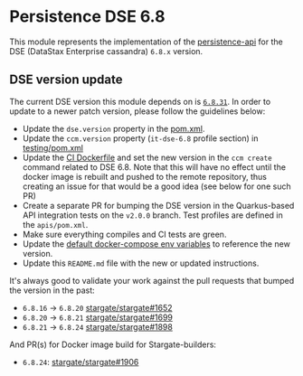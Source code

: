 # Persistence DSE 6.8

This module represents the implementation of the [persistence-api](../persistence-api) for
the DSE (DataStax Enterprise cassandra) `6.8.x` version.

## DSE version update

The current DSE version this module depends on is [`6.8.31`](https://github.com/datastax/release-notes/blob/master/DSE_6.8_Release_Notes.md#release-notes-for-6831).
In order to update to a newer patch version, please follow the guidelines below:

* Update the `dse.version` property in the [pom.xml](pom.xml).
* Update the `ccm.version` property (`it-dse-6.8` profile section) in [testing/pom.xml](../testing/pom.xml)
* Update the [CI Dockerfile](../ci/Dockerfile) and set the new version in the `ccm create` command related to DSE 6.8.
Note that this will have no effect until the docker image is rebuilt and pushed to the remote repository, thus creating an issue for that would be a good idea (see below for one such PR)
* Create a separate PR for bumping the DSE version in the Quarkus-based API integration tests on the `v2.0.0` branch. Test profiles are defined in the `apis/pom.xml`.
* Make sure everything compiles and CI tests are green.
* Update the [default docker-compose env variables](../docker-compose/dse-6.8/.env) to reference the new version.
* Update this `README.md` file with the new or updated instructions.

It's always good to validate your work against the pull requests that bumped the version in the past:

* `6.8.16` -> `6.8.20` [stargate/stargate#1652](https://github.com/stargate/stargate/pull/1652)
* `6.8.20` -> `6.8.21` [stargate/stargate#1699](https://github.com/stargate/stargate/pull/1699)
* `6.8.21` -> `6.8.24` [stargate/stargate#1898](https://github.com/stargate/stargate/pull/1898)

And PR(s) for Docker image build for Stargate-builders:

* `6.8.24`: [stargate/stargate#1906](https://github.com/stargate/stargate/pull/1906)
